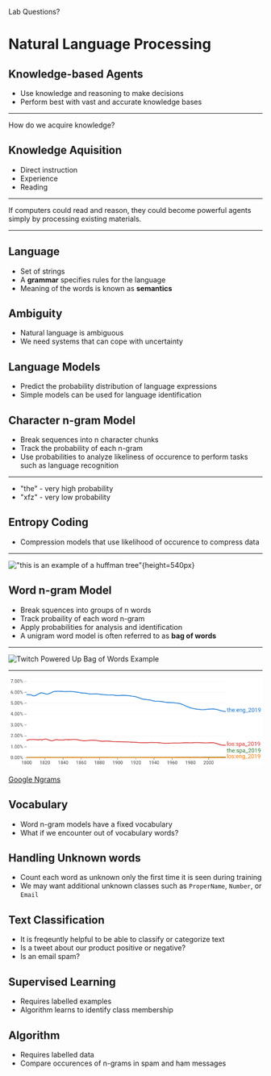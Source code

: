 Lab Questions?

Natural Language Processing
===========================

Knowledge-based Agents
----------------------

- Use knowledge and reasoning to make decisions
- Perform best with vast and accurate knowledge bases

---

How do we acquire knowledge?

Knowledge Aquisition
--------------------

- Direct instruction
- Experience
- Reading

---

If computers could read and reason, they could become powerful agents simply by processing existing materials.

---

Language
--------

- Set of strings
- A **grammar** specifies rules for the language
- Meaning of the words is known as **semantics**

Ambiguity
---------

- Natural language is ambiguous
- We need systems that can cope with uncertainty

Language Models
---------------

- Predict the probability distribution of language expressions
- Simple models can be used for language identification

Character n-gram Model
----------------------

- Break sequences into n character chunks
- Track the probability of each n-gram
- Use probabilities to analyze likeliness of occurence to perform tasks such as language recognition

---

- "the" - very high probability
- "xfz" - very low probability

Entropy Coding
--------------

- Compression models that use likelihood of occurence to compress data

---

!["this is an example of a huffman tree"](https://upload.wikimedia.org/wikipedia/commons/8/82/Huffman_tree_2.svg){height=540px}

Word n-gram Model
-----------------

- Break squences into groups of n words
- Track probaility of each word n-gram
- Apply probabilities for analysis and identification
- A unigram word model is often referred to as **bag of words**

---

![[Twitch Powered Up Bag of Words Example](https://github.com/jncraton/twitch-powered-up/blob/master/src/messages.js#L8)](https://raw.githubusercontent.com/jncraton/twitch-powered-up/media/demo-optimized.gif)

---

![English vs Spanish Word Occurance](media/en-es-ngram.png)

[Google Ngrams](https://books.google.com/ngrams/graph?content=the%3Aeng_2019%2Clos%3Aspa_2019%2Cthe%3Aspa_2019%2Clos%3Aeng_2019&year_start=1800&year_end=2019&corpus=26&smoothing=3&direct_url=t1%3B%2Cthe%3Aeng_2019%3B%2Cc0%3B.t1%3B%2Clos%3Aspa_2019%3B%2Cc0%3B.t1%3B%2Cthe%3Aspa_2019%3B%2Cc0%3B.t1%3B%2Clos%3Aeng_2019%3B%2Cc0) 

Vocabulary
----------

- Word n-gram models have a fixed vocabulary
- What if we encounter out of vocabulary words?

Handling Unknown words
---------------------

- Count each word as unknown only the first time it is seen during training
- We may want additional unknown classes such as `ProperName`, `Number`, or `Email`

Text Classification
-------------------

- It is freqeuntly helpful to be able to classify or categorize text
- Is a tweet about our product positive or negative?
- Is an email spam?

Supervised Learning
-------------------

- Requires labelled examples
- Algorithm learns to identify class membership

Algorithm
---------

- Requires labelled data
- Compare occurences of n-grams in spam and ham messages
